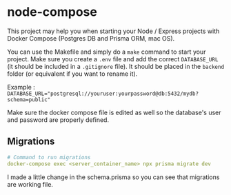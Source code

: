 # node-compose

This project may help you when starting your Node / Express projects with Docker Compose (Postgres DB and Prisma ORM, mac OS).

You can use the Makefile and simply do a `make` command to start your project.
Make sure you create a `.env` file and add the correct `DATABASE_URL` (it should be included in a `.gitignore` file). It should be placed in the `backend` folder (or equivalent if you want to rename it).

Example :
`DATABASE_URL="postgresql://youruser:yourpassword@db:5432/mydb?schema=public"`

Make sure the docker compose file is edited as well so the database's user and password are properly defined.

## Migrations

```yml
# Command to run migrations
docker-compose exec <server_container_name> npx prisma migrate dev
```

I made a little change in the schema.prisma so you can see that migrations are working file.

